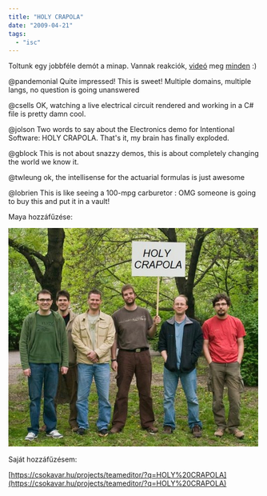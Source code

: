 ```yaml
---
title: "HOLY CRAPOLA"
date: "2009-04-21"
tags: 
  - "isc"
---
```


Toltunk egy jobbféle demót a minap. Vannak reakciók, [videó](http://msdn.microsoft.com/en-us/oslo/dd727740.aspx) meg [minden](http://www.martinfowler.com/bliki/IntentionalSoftware.html) :)

@pandemonial Quite impressed! This is sweet! Multiple domains, multiple langs, no question is going unanswered

@csells OK, watching a live electrical circuit rendered and working in a C# file is pretty damn cool. 

@jolson Two words to say about the Electronics demo for Intentional Software: HOLY CRAPOLA. That's it, my brain has finally exploded. 

@gblock This is not about snazzy demos, this is about completely changing the world we know it. 

@twleung ok, the intellisense for the actuarial formulas is just awesome 

@lobrien This is like seeing a 100-mpg carburetor : OMG someone is going to buy this and put it in a vault!

Maya hozzáfűzése:

![holycrapola](images/holycrapola-500x437.jpg)

Saját hozzáfűzésem:

[https://csokavar.hu/projects/teameditor/?q=HOLY%20CRAPOLA](https://csokavar.hu/projects/teameditor/?q=HOLY%20CRAPOLA)
